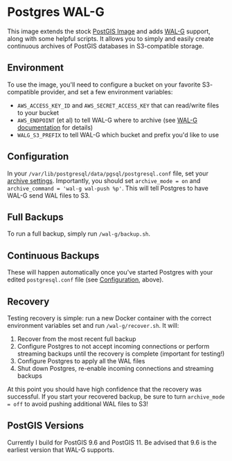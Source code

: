 # Postgres WAL-G

This image extends the stock [PostGIS Image](https://hub.docker.com/r/mdillon/postgis)
and adds [WAL-G](https://github.com/wal-g/wal-g) support, along with some
helpful scripts. It allows you to simply and easily create continuous 
archives of PostGIS databases in S3-compatible storage. 

## Environment
To use the image, you'll need to configure a bucket on your favorite S3-
compatible provider, and set a few environment variables:

* `AWS_ACCESS_KEY_ID` and `AWS_SECRET_ACCESS_KEY` that can read/write files
to your bucket
* `AWS_ENDPOINT` (et al) to tell WAL-G where to archive (see 
[WAL-G documentation](https://github.com/wal-g/wal-g) for details)
* `WALG_S3_PREFIX` to tell WAL-G which bucket and prefix you'd like to use

## Configuration
In your `/var/lib/postgresql/data/pgsql/postgresql.conf` file, set your [archive
settings](https://www.postgresql.org/docs/9.1/continuous-archiving.html). 
Importantly, you should set `archive_mode = on` and 
`archive_command = 'wal-g wal-push %p'`. This will
tell Postgres to have WAL-G send WAL files to S3.

## Full Backups
To run a full backup, simply run `/wal-g/backup.sh`. 

## Continuous Backups
These will happen automatically once you've started Postgres with your edited
`postgresql.conf` file (see 
[Configuration](https://gitlab.koehn.com/docker/postgres-wal-g#configuration), above). 

## Recovery
Testing recovery is simple: run a new Docker container with the correct 
environment variables set and run `/wal-g/recover.sh`. It will:
1. Recover from the most recent full backup
2. Configure Postgres to not accept incoming connections or perform streaming
   backups until the recovery is complete (important for testing!)
3. Configure Postgres to apply all the WAL files
4. Shut down Postgres, re-enable incoming connections and streaming backups

At this point you should have high confidence that the recovery was successful.
If you start your recovered backup, be sure to turn `archive_mode = off` to avoid
pushing additional WAL files to S3!

## PostGIS Versions
Currently I build for PostGIS 9.6 and PostGIS 11. Be advised that 9.6 is the
earliest version that WAL-G supports. 
